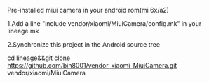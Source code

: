 Pre-installed miui camera in your android rom(mi 6x/a2)

1.Add a line "include vendor/xiaomi/MiuiCamera/config.mk" in your lineage.mk

2.Synchronize this project in the Android source tree

cd lineage&&git clone https://github.com/bin8001/vendor_xiaomi_MiuiCamera.git vendor/xiaomi/MiuiCamera